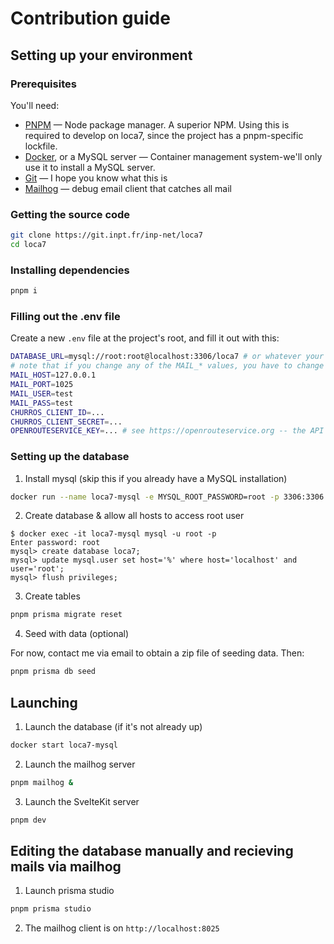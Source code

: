 # Contribution guide

## Setting up your environment

### Prerequisites

You'll need:

- [PNPM](https://pnpm.js.org) — Node package manager. A superior NPM. Using this is required to develop on loca7, since the project has a pnpm-specific lockfile.
- [Docker](https://docker.com), or a MySQL server — Container management system-we'll only use it to install a MySQL server.
- [Git](https://git-scm.org) — I hope you know what this is
- [Mailhog](https://github.com/mailhog/MailHog#installation) — debug email client that catches all mail

### Getting the source code

```bash
git clone https://git.inpt.fr/inp-net/loca7
cd loca7
```

### Installing dependencies

```bash
pnpm i
```

### Filling out the .env file

Create a new `.env` file at the project's root, and fill it out with this:

```bash
DATABASE_URL=mysql://root:root@localhost:3306/loca7 # or whatever your connection string is.
# note that if you change any of the MAIL_* values, you have to change them in mailhog/
MAIL_HOST=127.0.0.1
MAIL_PORT=1025
MAIL_USER=test
MAIL_PASS=test
CHURROS_CLIENT_ID=...
CHURROS_CLIENT_SECRET=...
OPENROUTESERVICE_KEY=... # see https://openrouteservice.org -- the API is completely free
```

### Setting up the database

1. Install mysql (skip this if you already have a MySQL installation)

```bash
docker run --name loca7-mysql -e MYSQL_ROOT_PASSWORD=root -p 3306:3306 --mount source=mysql,target=/var/lib/mysql -d mysql
```

2. Create database & allow all hosts to access root user

```sh-session
$ docker exec -it loca7-mysql mysql -u root -p
Enter password: root
mysql> create database loca7;
mysql> update mysql.user set host='%' where host='localhost' and user='root';
mysql> flush privileges;
```

3. Create tables

```bash
pnpm prisma migrate reset
```

4. Seed with data (optional)

For now, contact me via email to obtain a zip file of seeding data. Then:

```bash
pnpm prisma db seed
```

## Launching

1. Launch the database (if it's not already up)

```bash
docker start loca7-mysql
```

2. Launch the mailhog server

```bash
pnpm mailhog &
```

3. Launch the SvelteKit server

```bash
pnpm dev
```

## Editing the database manually and recieving mails via mailhog

1. Launch prisma studio

```bash
pnpm prisma studio
```

2. The mailhog client is on `http://localhost:8025`
